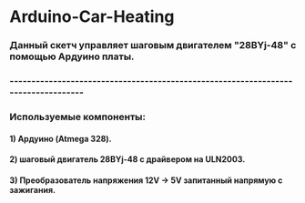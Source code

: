 # Arduino-Car-Heating

### Данный скетч управляет шаговым двигателем "28BYj-48" с помощью Ардуино платы. 

### ----------------------------------------------------------------------------------

### Используемые компоненты:

#### 1) Ардуино (Atmega 328).
#### 2) шаговый двигатель 28BYj-48 с драйвером на ULN2003.
#### 3) Преобразователь напряжения 12V -> 5V запитанный напрямую с зажигания.
